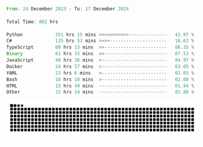 <!--START_SECTION:waka-->

```rust
From: 24 December 2023 - To: 17 December 2024

Total Time: 802 hrs

Python            351 hrs 15 mins >>>>>>>>>>>--------------   42.97 %
C#                135 hrs 53 mins >>>>---------------------   16.63 %
TypeScript        68 hrs 13 mins  >>-----------------------   08.35 %
Binary            61 hrs 33 mins  >>-----------------------   07.53 %
JavaScript        40 hrs 36 mins  >------------------------   04.97 %
Docker            24 hrs 57 mins  >------------------------   03.05 %
YAML              23 hrs 6 mins   >------------------------   02.83 %
Bash              16 hrs 18 mins  >------------------------   02.00 %
HTML              15 hrs 49 mins  -------------------------   01.94 %
Other             15 hrs 24 mins  -------------------------   01.88 %
```

<!--END_SECTION:waka-->


<picture>
  <source media="(prefers-color-scheme: dark)" srcset="https://raw.githubusercontent.com/jeerawut97/jeerawut97/output/github-contribution-grid-snake.svg">
  <img alt="github contribution grid snake animation" src="https://raw.githubusercontent.com/jeerawut97/jeerawut97/output/github-contribution-grid-snake.svg">
</picture>
